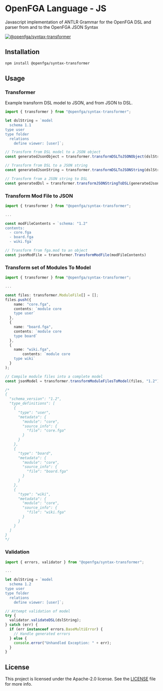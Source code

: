 # OpenFGA Language - JS

Javascript implementation of ANTLR Grammar for the OpenFGA DSL and parser from and to the OpenFGA JSON Syntax

[![@openfga/syntax-transformer](https://img.shields.io/npm/v/%40openfga%2Fsyntax-transformer/beta?label=%40openfga%2Fsyntax-transformer&style=flat-square)](https://www.npmjs.com/package/@openfga/syntax-transformer)

## Installation

```bash
npm install @openfga/syntax-transformer
```

## Usage

### Transformer

Example transform DSL model to JSON, and from JSON to DSL.

```typescript
import { transformer } from "@openfga/syntax-transformer";

let dslString = `model
  schema 1.1
type user
type folder
  relations
    define viewer: [user]`;

// Transform from DSL model to a JSON object
const generatedJsonObject = transformer.transformDSLToJSONObject(dslString);

// Transform from DSL to a JSON string
const generatedJsonString = transformer.transformDSLToJSONString(dslString);

// Transform from a JSON string to DSL
const generatedDsl = transformer.transformJSONStringToDSL(generatedJsonString);
```

### Transform Mod File to JSON

```typescript
import { transformer } from "@openfga/syntax-transformer";

...

const modFileContents = `schema: "1.2"
contents:
  - core.fga
  - board.fga
  - wiki.fga`

// Transform from fga.mod to an object
const jsonModFile = transformer.TransformModFile(modFileContents)
```

### Transform set of Modules To Model

```typescript
import { transformer } from "@openfga/syntax-transformer";

...

const files: transformer.ModuleFile[] = [];
files.push({
    name: "core.fga",
    contents: `module core
    type user`
  },
  {
    name: "board.fga",
    contents: `module core
    type board`
  },
  {
    name: "wiki.fga",
		contents: `module core
    type wiki`
  }
);

// Compile module files into a complete model
const jsonModel = transformer.transformModuleFilesToModel(files, "1.2");

/*
{
  "schema_version": "1.2",
  "type_definitions": [
    {
      "type": "user",
      "metadata": {
        "module": "core",
        "source_info": {
          "file": "core.fga"
        }
      }
    },
    {
      "type": "board",
      "metadata": {
        "module": "core",
        "source_info": {
          "file": "board.fga"
        }
      }
    },
    {
      "type": "wiki",
      "metadata": {
        "module": "core",
        "source_info": {
          "file": "wiki.fga"
        }
      }
    }
  ]
}
*/

```

### Validation

```typescript
import { errors, validator } from "@openfga/syntax-transformer";

...

let dslString = `model
  schema 1.2
type user
type folder
  relations
    define viewer: [user]`;

// Attempt validation of model
try {
  validator.validateDSL(dslString);
} catch (err) {
  if (err instanceof errors.BaseMultiError) {
    // Handle generated errors
  } else {
    console.error("Unhandled Exception: " + err);
  }
}

```

## License

This project is licensed under the Apache-2.0 license. See the [LICENSE](https://github.com/openfga/language/blob/main/LICENSE) file for more info.

